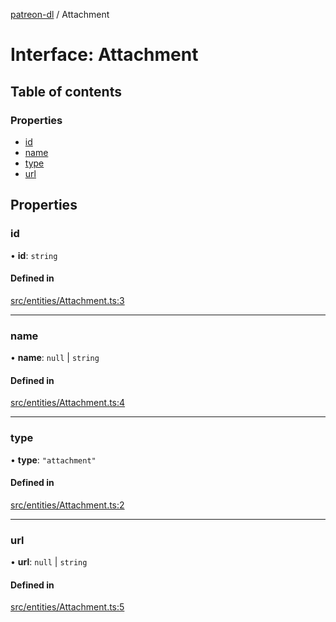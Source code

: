 [patreon-dl](../README.md) / Attachment

# Interface: Attachment

## Table of contents

### Properties

- [id](Attachment.md#id)
- [name](Attachment.md#name)
- [type](Attachment.md#type)
- [url](Attachment.md#url)

## Properties

### id

• **id**: `string`

#### Defined in

[src/entities/Attachment.ts:3](https://github.com/patrickkfkan/patreon-dl/blob/980a638/src/entities/Attachment.ts#L3)

___

### name

• **name**: ``null`` \| `string`

#### Defined in

[src/entities/Attachment.ts:4](https://github.com/patrickkfkan/patreon-dl/blob/980a638/src/entities/Attachment.ts#L4)

___

### type

• **type**: ``"attachment"``

#### Defined in

[src/entities/Attachment.ts:2](https://github.com/patrickkfkan/patreon-dl/blob/980a638/src/entities/Attachment.ts#L2)

___

### url

• **url**: ``null`` \| `string`

#### Defined in

[src/entities/Attachment.ts:5](https://github.com/patrickkfkan/patreon-dl/blob/980a638/src/entities/Attachment.ts#L5)
